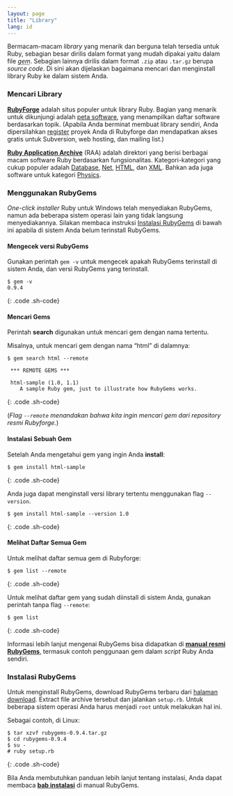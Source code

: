 ```yaml
---
layout: page
title: "Library"
lang: id
---
```


Bermacam-macam *library* yang menarik dan berguna telah tersedia untuk
Ruby, sebagian besar dirilis dalam format yang mudah dipakai yaitu dalam
file <abbr title="Library Ruby yang dipaket dalam satu file dan dapat
diinstall menggunakan RubyGems.">*gem*</abbr>. Sebagian lainnya dirilis
dalam format `.zip` atau `.tar.gz` berupa *source code*. Di sini akan
dijelaskan bagaimana mencari dan menginstall library Ruby ke dalam
sistem Anda.

###  <a name="finding-libraries" />Mencari Library

[**RubyForge**][1] adalah situs populer untuk library Ruby. Bagian yang
menarik untuk dikunjungi adalah [peta software][2], yang menampilkan
daftar software berdasarkan topik. (Apabila Anda berminat membuat
library sendiri, Anda dipersilahkan [register][3] proyek Anda di
Rubyforge dan mendapatkan akses gratis untuk Subversion, web hosting,
dan mailing list.)

[**Ruby Application Archive**][4] (RAA) adalah direktori yang berisi
berbagai macam software Ruby berdasarkan fungsionalitas.
Kategori-kategori yang cukup populer adalah [Database][5], [Net][6],
[HTML][7], dan [XML][8]. Bahkan ada juga software untuk kategori
[Physics][9].

###  <a name="using-rubygems" />Menggunakan RubyGems

*One-click installer* Ruby untuk Windows telah menyediakan RubyGems,
namun ada beberapa sistem operasi lain yang tidak langsung
menyediakannya. Silakan membaca instruksi [Instalasi
RubyGems](#installing-rubygems) di bawah ini apabila di sistem Anda
belum terinstall RubyGems.

#### Mengecek versi RubyGems

Gunakan perintah `gem -v` untuk mengecek apakah RubyGems terinstall di
sistem Anda, dan versi RubyGems yang terinstall.

    $ gem -v
    0.9.4
{: .code .sh-code}

#### Mencari Gems

Perintah **search** digunakan untuk mencari gem dengan nama tertentu.

Misalnya, untuk mencari gem dengan nama “html” di dalamnya:

    $ gem search html --remote
    
     *** REMOTE GEMS ***
    
     html-sample (1.0, 1.1)
        A sample Ruby gem, just to illustrate how RubyGems works.
{: .code .sh-code}

(*Flag `--remote` menandakan bahwa kita ingin mencari gem dari
repository resmi Rubyforge.*)

#### Instalasi Sebuah Gem

Setelah Anda mengetahui gem yang ingin Anda **install**\:

    $ gem install html-sample
{: .code .sh-code}

Anda juga dapat menginstall versi library tertentu menggunakan flag
`--version`.

    $ gem install html-sample --version 1.0
{: .code .sh-code}

#### Melihat Daftar Semua Gem

Untuk melihat daftar semua gem di Rubyforge:

    $ gem list --remote
{: .code .sh-code}

Untuk melihat daftar gem yang sudah diinstall di sistem Anda, gunakan
perintah tanpa flag `--remote`\:

    $ gem list
{: .code .sh-code}

Informasi lebih lanjut mengenai RubyGems bisa didapatkan di [**manual
resmi RubyGems**][10], termasuk contoh penggunaan gem dalam *script*
Ruby Anda sendiri.

###  <a name="installing-rubygems" />Instalasi RubyGems

Untuk menginstall RubyGems, download RubyGems terbaru dari [halaman
download][11]. Extract file archive tersebut dan jalankan `setup.rb`.
Untuk beberapa sistem operasi Anda harus menjadi `root` untuk melakukan
hal ini.

Sebagai contoh, di Linux:

    $ tar xzvf rubygems-0.9.4.tar.gz
    $ cd rubygems-0.9.4
    $ su -
    # ruby setup.rb
{: .code .sh-code}

Bila Anda membutuhkan panduan lebih lanjut tentang instalasi, Anda dapat
membaca [**bab instalasi**][12] di manual RubyGems.



[1]: http://rubyforge.org/ 
[2]: http://rubyforge.org/softwaremap/trove_list.php 
[3]: http://rubyforge.org/register/ 
[4]: http://raa.ruby-lang.org/ 
[5]: http://raa.ruby-lang.org/cat.rhtml?category_major=Library;category_minor=Database 
[6]: http://raa.ruby-lang.org/cat.rhtml?category_major=Library;category_minor=Net 
[7]: http://raa.ruby-lang.org/cat.rhtml?category_major=Library;category_minor=HTML 
[8]: http://raa.ruby-lang.org/cat.rhtml?category_major=Library;category_minor=XML 
[9]: http://raa.ruby-lang.org/cat.rhtml?category_major=Library;category_minor=Physics 
[10]: http://rubygems.org/read/chapter/1 
[11]: http://rubyforge.org/frs/?group_id=126 
[12]: http://rubygems.org/read/chapter/3 
